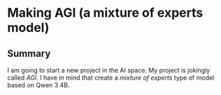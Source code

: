 # Making AGI (a mixture of experts model)

## Summary

I am going to start a new project in the AI space. My project is jokingly called _AGI_. I have in mind that create a _mixture of experts_ type of model based on Qwen 3 4B. 